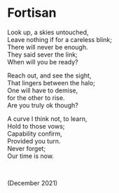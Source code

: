 # Fortisan
<!-- #QUARK live! -->

Look up, a skies untouched,  
Leave nothing if for a careless blink;  
There will never be enough.  
They said sever the link;  
When will you be ready?  

Reach out, and see the sight,  
That lingers between the halo;  
One will have to demise,  
for the other to rise.  
Are you truly ok though?  

A curve I think not, to learn,  
Hold to those vows;  
Capability confirm,  
Provided you turn.  
Never forget;  
Our time is now.  


<br>


(December 2021)

<!-- #QUARK
EXPORT: poetry/fortisan
STYLE: poetry
INDEX: poetry
YEAR: 21
DEC: 12
-->
